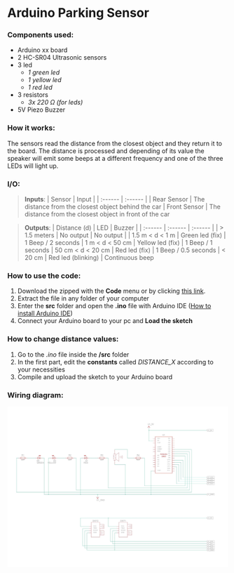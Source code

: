 # **Arduino Parking Sensor**

### **Components used:**
- Arduino xx board
- 2 HC-SR04 Ultrasonic sensors
- 3 led
    - *1 green led*
    - *1 yellow led*
    - *1 red led*
- 3 resistors
    - *3x 220 Ω (for leds)*
- 5V Piezo Buzzer

### **How it works:**
The sensors read the distance from the closest object and they return it to the board. The distance is processed and depending of its value the speaker will emit some beeps at a different frequency and one of the three LEDs will light up.

### **I/O:**
> **Inputs**:
> | Sensor | Input |
> | :------ | :------ |
> | Rear Sensor | The distance from the closest object behind the car
> | Front Sensor | The distance from the closest object in front of the car

> **Outputs**:
> | Distance (d) | LED | Buzzer |
> | :------ | :------ | :------ |
> | > 1.5 meters | No output | No output |
> | 1.5 m < d < 1 m | Green led (fix) | 1 Beep / 2 seconds
> | 1 m < d < 50 cm | Yellow led (fix) | 1 Beep / 1 seconds
> | 50 cm < d < 20 cm | Red led (fix) | 1 Beep / 0.5 seconds
> | < 20 cm | Red led (blinking) | Continuous beep

### **How to use the code:**
1. Download the zipped with the **Code** menu or by clicking [this link](https://github.com/andrea-artuso/arduino-parking-sensor/archive/refs/heads/main.zip).
2. Extract the file in any folder of your computer
3. Enter the **src** folder and open the **.ino** file with Arduino IDE ([How to install Arduino IDE](https://docs.arduino.cc/software/ide-v1/tutorials/Windows))
4. Connect your Arduino board to your pc and **Load the sketch**

### **How to change distance values:**
1. Go to the *.ino* file inside the **/src** folder
2. In the first part, edit the **constants** called *DISTANCE_X* according to your necessities
3. Compile and upload the sketch to your Arduino board 

### **Wiring diagram:**
![wiring diagram](./media/Arduino%20parking%20sensors.jpg)
